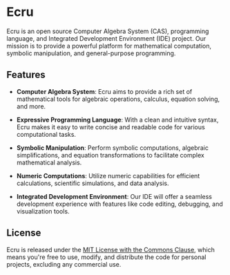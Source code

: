 # Ecru

Ecru is an open source Computer Algebra System (CAS), programming language, and Integrated Development Environment (IDE) project. Our mission is to provide a powerful platform for mathematical computation, symbolic manipulation, and general-purpose programming. 

## Features

- **Computer Algebra System**: Ecru aims to provide a rich set of mathematical tools for algebraic operations, calculus, equation solving, and more.

- **Expressive Programming Language**: With a clean and intuitive syntax, Ecru makes it easy to write concise and readable code for various computational tasks.

- **Symbolic Manipulation**: Perform symbolic computations, algebraic simplifications, and equation transformations to facilitate complex mathematical analysis.

- **Numeric Computations**: Utilize numeric capabilities for efficient calculations, scientific simulations, and data analysis.

- **Integrated Development Environment**: Our IDE will offer a seamless development experience with features like code editing, debugging, and visualization tools.

## License

Ecru is released under the [MIT License with the Commons Clause](LICENSE.md), which means you're free to use, modify, and distribute the code for personal projects, excluding any commercial use.
